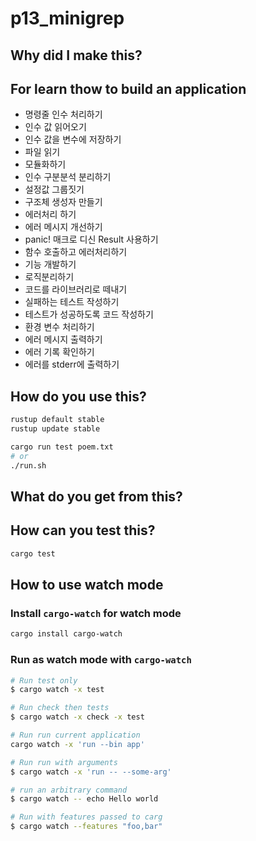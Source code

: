 # p13_minigrep

## Why did I make this?

## For learn thow to build an application

- 명령줄 인수 처리하기
- 인수 값 읽어오기
- 인수 값을 변수에 저장하기
- 파일 읽기
- 모듈화하기
- 인수 구분분석 분리하기
- 설정값 그룹짓기
- 구조체 생성자 만들기
- 에러처리 하기
- 에러 메시지 개선하기
- panic! 매크로 디신 Result 사용하기
- 함수 호출하고 에러처리하기
- 기능 개발하기
- 로직분리하기
- 코드를 라이브러리로 떼내기
- 실패하는 테스트 작성하기
- 테스트가 성공하도록 코드 작성하기
- 환경 변수 처리하기
- 에러 메시지 출력하기
- 에러 기록 확인하기
- 에러를 stderr에 출력하기

## How do you use this?

```bash
rustup default stable
rustup update stable

cargo run test poem.txt
# or
./run.sh
```

## What do you get from this?

## How can you test this?

```bash
cargo test
```

## How to use watch mode

### Install `cargo-watch` for watch mode

```bash
cargo install cargo-watch
```

### Run as watch mode with `cargo-watch`

```bash
# Run test only
$ cargo watch -x test

# Run check then tests
$ cargo watch -x check -x test

# Run run current application
cargo watch -x 'run --bin app'

# Run run with arguments
$ cargo watch -x 'run -- --some-arg'

# run an arbitrary command
$ cargo watch -- echo Hello world

# Run with features passed to carg
$ cargo watch --features "foo,bar"
```
